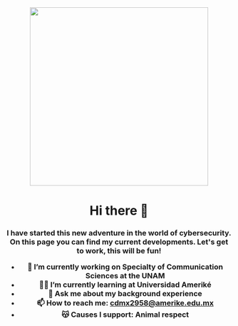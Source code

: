 <div id="header" align="center">
  <img src="https://drive.google.com/file/d/10ODQlHu7TWT8ZZTnD4EDJcvwW4xvqrBl/view?usp=sharing" width="400" />
  <h1 align="center">Hi there 👋
</div>

<h3 align="center">I have started this new adventure in the world of cybersecurity. On this page you can find my current developments. Let's get to work, this will be fun!
  

- 🛜 I’m currently working on Specialty of Communication Sciences at the UNAM 
- 👩‍🎓 I’m currently learning at Universidad Ameriké
- 💬 Ask me about my background experience
- 📫 How to reach me: cdmx2958@amerike.edu.mx
- 😽 Causes I support: Animal respect


